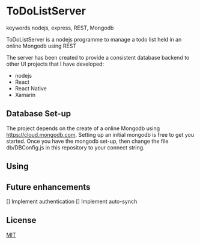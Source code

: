 # ToDoListServer

keywords nodejs, express, REST, Mongodb

ToDoListServer is a nodejs programme to manage a todo list held in an online Mongodb using REST

The server has been created to provide a consistent database backend to other UI projects that I have developed:

* nodejs
* React
* React Native
* Xamarin



## Database Set-up

The project depends on the create of a online Mongodb using https://cloud.mongodb.com.
Setting up an initial mongodb is free to get you started.
Once you have the mongodb set-up, then change the file db/DBConfig.js in this repository to your connect string.

## Using



## Future enhancements
 [] Implement authentication
 [] Implement auto-synch

## License
[MIT](https://choosealicense.com/licenses/mit/)

